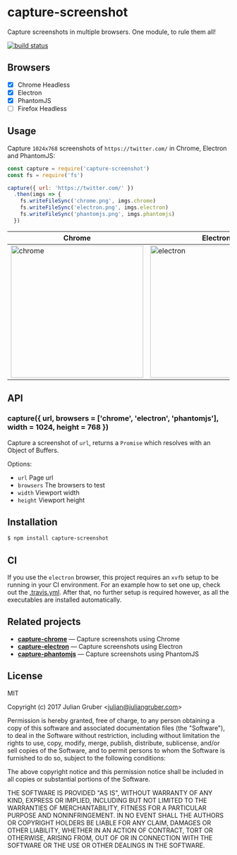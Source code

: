 # capture-screenshot

Capture screenshots in multiple browsers. One module, to rule them all!

[![build status](https://secure.travis-ci.org/juliangruber/capture-screenshot.png)](http://travis-ci.org/juliangruber/capture-screenshot)

## Browsers

- [X] Chrome Headless
- [X] Electron
- [X] PhantomJS
- [ ] Firefox Headless

## Usage

Capture `1024x768` screenshots of `https://twitter.com/` in Chrome, Electron and PhantomJS:

```js
const capture = require('capture-screenshot')
const fs = require('fs')

capture({ url: 'https://twitter.com/' })
  .then(imgs => {
    fs.writeFileSync('chrome.png', imgs.chrome)
    fs.writeFileSync('electron.png', imgs.electron)
    fs.writeFileSync('phantomjs.png', imgs.phantomjs)
  })
```

| Chrome | Electron | PhantomJS |
|---|---|--|
| <img alt="chrome" src="https://raw.github.com/juliangruber/capture-screenshot/master/example-chrome.png" width=300 />| <img alt="electron" src="https://raw.github.com/juliangruber/capture-screenshot/master/example-electron.png" width=300 /> | <img alt="phantomjs" src="https://raw.github.com/juliangruber/capture-screenshot/master/example-phantomjs.png" width=300 /> |

## API

### capture({ url, browsers = ['chrome', 'electron', 'phantomjs'], width = 1024, height = 768 })

Capture a screenshot of `url`, returns a `Promise` which resolves with an Object of Buffers.

Options:

- `url` Page url
- `browsers` The browsers to test
- `width` Viewport width
- `height` Viewport height

## Installation

```bash
$ npm install capture-screenshot
```

## CI

If you use the `electron` browser, this project requires an `xvfb` setup to be running in your CI environment.
For an example how to set one up, check out the [.travis.yml](https://github.com/juliangruber/capture-screenshot/blob/master/.travis.yml).
After that, no further setup is required however, as all the executables are
installed automatically.

## Related projects

- __[capture-chrome](https://github.com/juliangruber/capture-chrome)__ &mdash; Capture screenshots using Chrome
- __[capture-electron](https://github.com/juliangruber/capture-electron)__ &mdash; Capture screenshots using Electron
- __[capture-phantomjs](https://github.com/juliangruber/capture-phantomjs)__ &mdash; Capture screenshots using PhantomJS

## License

MIT

Copyright (c) 2017 Julian Gruber &lt;julian@juliangruber.com&gt;

Permission is hereby granted, free of charge, to any person obtaining a copy of
this software and associated documentation files (the "Software"), to deal in
the Software without restriction, including without limitation the rights to
use, copy, modify, merge, publish, distribute, sublicense, and/or sell copies
of the Software, and to permit persons to whom the Software is furnished to do
so, subject to the following conditions:

The above copyright notice and this permission notice shall be included in all
copies or substantial portions of the Software.

THE SOFTWARE IS PROVIDED "AS IS", WITHOUT WARRANTY OF ANY KIND, EXPRESS OR
IMPLIED, INCLUDING BUT NOT LIMITED TO THE WARRANTIES OF MERCHANTABILITY,
FITNESS FOR A PARTICULAR PURPOSE AND NONINFRINGEMENT. IN NO EVENT SHALL THE
AUTHORS OR COPYRIGHT HOLDERS BE LIABLE FOR ANY CLAIM, DAMAGES OR OTHER
LIABILITY, WHETHER IN AN ACTION OF CONTRACT, TORT OR OTHERWISE, ARISING FROM,
OUT OF OR IN CONNECTION WITH THE SOFTWARE OR THE USE OR OTHER DEALINGS IN THE
SOFTWARE.
